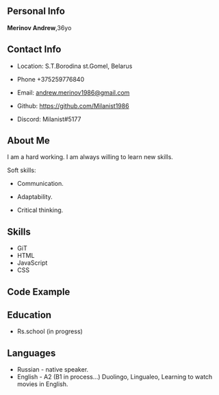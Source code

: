  ## Personal Info

 **Merinov Andrew**,36yo

 ## Contact Info

 - Location: S.T.Borodina st.Gomel, Belarus
 
 - Phone +375259776840
 
 - Email: andrew.merinov1986@gmail.com
  
 - Github:  https://github.com/Milanist1986
 - Discord: Milanist#5177
 
 ## About Me
 
 I am a hard working. I am always willing to learn new skills.
 
 Soft skills: 
 
- Communication. 

- Adaptability. 

- Critical thinking. 

 ## Skills
 
 - GiT
 - HTML
 - JavaScript
 - CSS
## Code Example
## Education
- Rs.school (in progress)

 ## Languages
 - Russian - native speaker.
 - English - A2 (B1 in process…) Duolingo, Lingualeo, Learning to watch movies in English.
  
  
 
